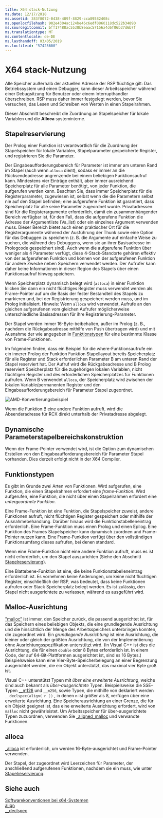 ```yaml
---
title: X64 stack-Nutzung
ms.date: 12/17/2018
ms.assetid: 383f0072-0438-489f-8829-cca89582408c
ms.openlocfilehash: 902e4304ac124be46c6edf0860118dc522b34890
ms.sourcegitcommit: bff17488ac5538b8eaac57156a4d6f06b37d6b7f
ms.translationtype: MT
ms.contentlocale: de-DE
ms.lasthandoff: 03/05/2019
ms.locfileid: "57425600"
---
```

# <a name="x64-stack-usage"></a>X64 stack-Nutzung

Alle Speicher außerhalb der aktuellen Adresse der RSP flüchtige gilt: Das Betriebssystem und einen Debugger, kann dieser Arbeitsspeicher während einer Debugsitzung für Benutzer oder einem Interrupthandler überschreiben. RSP muss daher immer festgelegt werden, bevor Sie versuchen, das Lesen und Schreiben von Werten in einen Stapelrahmen.

Dieser Abschnitt beschreibt die Zuordnung an Stapelspeicher für lokale Variablen und die **Alloca** systeminterne.

## <a name="stack-allocation"></a>Stapelreservierung

Der Prolog einer Funktion ist verantwortlich für die Zuordnung der Stapelspeicher für lokale Variablen, Stapelparameter gespeicherte Register, und registrieren Sie die Parameter.

Der Eingabeaufforderungsbereich für Parameter ist immer am unteren Rand im Stapel (auch wenn `alloca` dient), sodass er immer an die Rücksendeadresse angrenzende bei einem beliebigen Funktionsaufruf kann. Mindestens vier Einträge enthält, aber immer ausreichend Speicherplatz für alle Parameter benötigt, von jeder Funktion, die aufgerufen werden kann. Beachten Sie, dass immer Speicherplatz für die Registerparameter, zugewiesen ist, selbst wenn die die Parametern selbst nie auf den Stapel befinden; eine aufgerufene Funktion ist garantiert, dass Speicherplatz für alle seine Parameter zugeordnet wurde. Privatadressen sind für die Registerargumente erforderlich, damit ein zusammenhängender Bereich verfügbar ist, für den Fall, dass die aufgerufene Funktion die Adresse der Argumentliste (Va_list) oder ein einzelnes Argument verwenden muss. Dieser Bereich bietet auch einen praktischer Ort für die Registerargumente während der Ausführung der Thunk sowie eine Option für das Debuggen zu speichern (z. B. die Argumente auf einfache Weise zu suchen, die während des Debuggens, wenn sie an ihrer Basisadresse im Prologcode gespeichert sind). Auch wenn die aufgerufene Funktion über weniger als 4 Parameter verfügt, diese 4-Stack-Standorte gehören effektiv von der aufgerufenen Funktion und können von der aufgerufenen Funktion für andere Zwecke neben Speichern verwendet werden.  Der Aufrufer kann daher keine Informationen in dieser Region des Stapels über einen Funktionsaufruf hinweg speichern.

Wenn Speicherplatz dynamisch belegt wird (`alloca`) in einer Funktion klicken Sie dann ein nicht flüchtiges Register muss verwendet werden als Frame-Pointer auf um die Basis der fester Bestandteil des Stapels zu markieren und, bei der Registrierung gespeichert werden muss, und im Prolog initialisiert. Hinweis: Wenn `alloca` wird verwendet, Aufrufe an den gleichen aufgerufenen vom gleichen Aufrufer möglicherweise unterschiedliche Basisadressen für ihre Registrierung-Parameter.

Der Stapel werden immer 16-Byte-beibehalten, außer im Prolog (z. B., nachdem die Rückgabeadresse mithilfe von Push übertragen wird) und mit Ausnahme der wie angegeben in [Funktionstypen](#function-types) für eine bestimmte Klasse von Frame-Funktionen.

Im folgenden finden, dass ein Beispiel für die where-Funktionsaufrufe ein ein innerer Prolog der Funktion Funktion Stapellayout bereits Speicherplatz für alle Register und Stack erforderlichen Parameter B am unteren Rand der Stapel reserviert hat. Der Aufruf wird die Rückgabeadresse und B Prolog reserviert Speicherplatz für die zugehörigen lokalen Variablen, nicht flüchtigen Register und des erforderlichen Speicherplatzes für Funktionen aufrufen. Wenn B verwendet `alloca`, der Speicherplatz wird zwischen der lokalen Variable/permanenten Register und den Eingabeaufforderungsbereich für Parameter Stapel zugeordnet.

![AMD-Konvertierungsbeispiel](../build/media/vcamd_conv_ex_5.png "AMD-Konvertierungsbeispiel")

Wenn die Funktion B eine andere Funktion aufruft, wird die Absenderadresse für RCX direkt unterhalb der Privatadresse abgelegt.

## <a name="dynamic-parameter-stack-area-construction"></a>Dynamische Parameterstapelbereichskonstruktion

Wenn der Frame-Pointer verwendet wird, ist die Option zum dynamischen Erstellen von den Eingabeaufforderungsbereich für Parameter Stapel vorhanden. Dies derzeit erfolgt nicht in der X64 Compiler.

## <a name="function-types"></a>Funktionstypen

Es gibt im Grunde zwei Arten von Funktionen. Wird aufgerufen, eine Funktion, die einen Stapelrahmen erfordert eine *frame-Funktion*. Wird aufgerufen, eine Funktion, die nicht über einen Stapelrahmen erfordert eine *untergeordnete Funktion*.

Eine Frame-Funktion ist eine Funktion, die Stapelspeicher zuweist, andere Funktionen aufruft, nicht flüchtigen Register gespeichert oder mithilfe der Ausnahmebehandlung. Darüber hinaus wird die Funktionstabelleneintrag erforderlich. Eine Frame-Funktion muss einen Prolog und einen Epilog. Eine Funktion des Frames Stapelspeicher kann dynamisch zuordnen und Frame-Pointer nutzen kann. Eine Frame-Funktion verfügt über den vollständigen Funktionsumfang dieses aufrufen, bei denen standard.

Wenn eine Frame-Funktion nicht eine andere Funktion aufruft, muss es ist nicht erforderlich, um den Stapel auszurichten (Siehe den Abschnitt [Stapelreservierung](#stack-allocation)).

Eine Blattebene-Funktion ist eine, die keine Funktionstabelleneintrag erforderlich ist. Es vornehmen keine Änderungen, um keine nicht flüchtigen Register, einschließlich der RSP, was bedeutet, dass keine Funktionen aufrufen oder Stack Speicherplatz belegt werden. Es ist zulässig, den Stapel nicht ausgerichtete zu verlassen, während es ausgeführt wird.

## <a name="malloc-alignment"></a>Malloc-Ausrichtung

["malloc"](../c-runtime-library/reference/malloc.md) ist immer, den Speicher zurück, die passend ausgerichtet ist, für das Speichern eines beliebigen Objekts, die eine grundlegende Ausrichtung und die hinsichtlich der Menge des Arbeitsspeichers unterbringen konnten, die zugeordnet wird. Ein *grundlegende Ausrichtung* ist eine Ausrichtung, die kleiner oder gleich der größten Ausrichtung, die von der Implementierung ohne Ausrichtungsspezifikation unterstützt wird. (In Visual C++ ist dies die Ausrichtung, die für einen `double` oder 8 Bytes erforderlich ist. In einem Code, der auf 64-Bit-Plattformen ausgerichtet ist, sind es 16 Bytes.) Beispielsweise kann eine Vier-Byte-Speicherbelegung an einer Begrenzung ausgerichtet werden, die ein Objekt unterstützt, das maximal vier Byte groß ist.

Visual C++ unterstützt Typen mit *über eine erweiterte Ausrichtung*, welche sind auch bekannt als *über-ausgerichtete* Typen. Beispielsweise die SSE-Typen [__m128](../cpp/m128.md) und `__m256`, sowie Typen, die mithilfe von deklariert werden `__declspec(align( n ))` , in denen `n` ist größer als 8, verfügen über eine erweiterte Ausrichtung. Eine Speicherausrichtung an einer Grenze, die für ein Objekt geeignet ist, das eine erweiterte Ausrichtung erfordert, wird von `malloc` nicht gewährleistet. Um Arbeitsspeicher für über-ausgerichtete Typen zuzuordnen, verwenden Sie [_aligned_malloc](../c-runtime-library/reference/aligned-malloc.md) und verwandte Funktionen.

## <a name="alloca"></a>alloca

[_alloca](../c-runtime-library/reference/alloca.md) ist erforderlich, um werden 16-Byte-ausgerichtet und Frame-Pointer verwenden.

Der Stapel, der zugeordnet wird Leerzeichen für Parameter, der anschließend aufgerufenen Funktionen, nachdem sie ein muss, wie unter [Stapelreservierung](#stack-allocation).

## <a name="see-also"></a>Siehe auch

[Softwarekonventionen bei x64-Systemen](../build/x64-software-conventions.md)<br/>
[align](../cpp/align-cpp.md)<br/>
[__declspec](../cpp/declspec.md)
